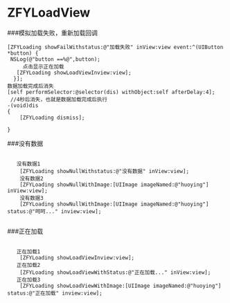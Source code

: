 # ZFYLoadView
###模拟加载失败，重新加载回调
<pre><code>[ZFYLoading showFailWithstatus:@"加载失败" inView:view event:^(UIButton *button) {
 NSLog(@"button ==%@",button);
     点击显示正在加载
   [ZFYLoading showLoadViewInview:view];
  }];
数据加载完成后消失
[self performSelector:@selector(dis) withObject:self afterDelay:4];
 //4秒后消失，也就是数据加载完成后执行
-(void)dis
{
    [ZFYLoading dismiss];
    
}
</code></pre>
###没有数据
  <pre><code>
   没有数据1
    [ZFYLoading showNullWithstatus:@"没有数据" inView:view];
    没有数据2
    [ZFYLoading showNullWithImage:[UIImage imageNamed:@"huoying"] inView:view];
    没有数据3
    [ZFYLoading showNullWithImage:[UIImage imageNamed:@"huoying"] status:@"呵呵..." inview:view];
    </code></pre>
###正在加载  
   <pre><code>
   正在加载1
    [ZFYLoading showLoadViewInview:view];
   正在加载2
    [ZFYLoading showLoadViewWithStatus:@"正在加载..." inView:view];
   正在加载3
    [ZFYLoading showLoadViewWithImage:[UIImage imageNamed:@"huoying"] status:@"正在加载" inview:view];
</code></pre>




